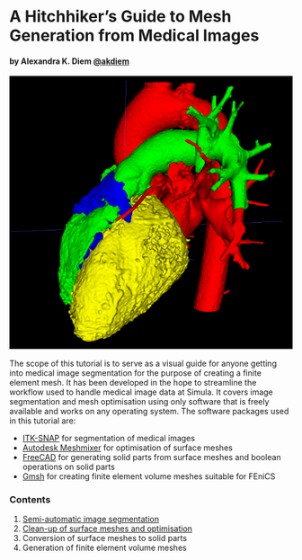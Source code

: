 # A Hitchhiker’s Guide to Mesh Generation from Medical Images

#### by Alexandra K. Diem [@akdiem](https://github.com/akdiem)

![Segmented and post-processes heart geometry from CT images](figures/heart_segmented.png "Segmented and post-processes heart geometry from CT images")

The scope of this tutorial is to serve as a visual guide for anyone getting into medical image segmentation for the purpose of creating a finite element mesh. It has been developed in the hope to streamline the workflow used to handle medical image data at Simula. It covers image segmentation and mesh optimisation using only software that is freely available and works on any operating system. The software packages used in this tutorial are:

* [ITK-SNAP](http://www.itksnap.org/) for segmentation of medical images
* [Autodesk Meshmixer](http://www.meshmixer.com/) for optimisation of surface meshes
* [FreeCAD](https://www.freecadweb.org/) for generating solid parts from surface meshes and boolean operations on solid parts
* [Gmsh](http://gmsh.info/) for creating finite element volume meshes suitable for FEniCS


### Contents

1. [Semi-automatic image segmentation](itksnap_guide.md)
2. [Clean-up of surface meshes and optimisation](meshmixer_guide.md)
3. Conversion of surface meshes to solid parts
4. Generation of finite element volume meshes